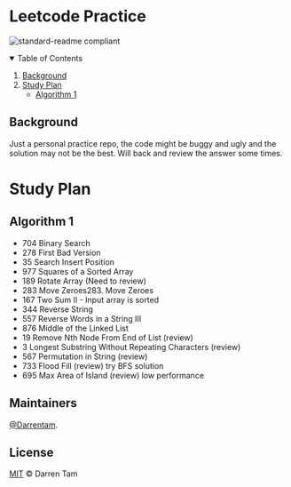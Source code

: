 # Leetcode Practice

![standard-readme compliant](https://img.shields.io/badge/readme%20style-standard-brightgreen.svg?style=flat-square)
<details open="open">
  <summary>Table of Contents</summary>
  <ol>
    <li>
      <a href="#Background#Background">Background</a>
    </li>
    <li>
      <a href="#Study Plan">Study Plan</a>
      <ul>
        <li><a href="#Algorithm 1">Algorithm 1</a></li>
      </ul>
    </li>
  </ol>
</details>



## Background

Just a personal practice repo, the code might be buggy and ugly and the solution may not be the best.
Will back and review the answer some times.

# Study Plan
## Algorithm 1

- 704 Binary Search
- 278 First Bad Version
- 35 Search Insert Position
- 977 Squares of a Sorted Array
- 189 Rotate Array (Need to review)
- 283 Move Zeroes283. Move Zeroes
- 167 Two Sum II - Input array is sorted
- 344 Reverse String
- 557 Reverse Words in a String III
- 876 Middle of the Linked List
- 19 Remove Nth Node From End of List (review)
- 3 Longest Substring Without Repeating Characters (review)
- 567 Permutation in String (review)
- 733 Flood Fill (review) try BFS solution
- 695 Max Area of Island (review) low performance


## Maintainers
[@Darrentam](https://github.com/Darrentam).

## License

[MIT](LICENSE) © Darren Tam